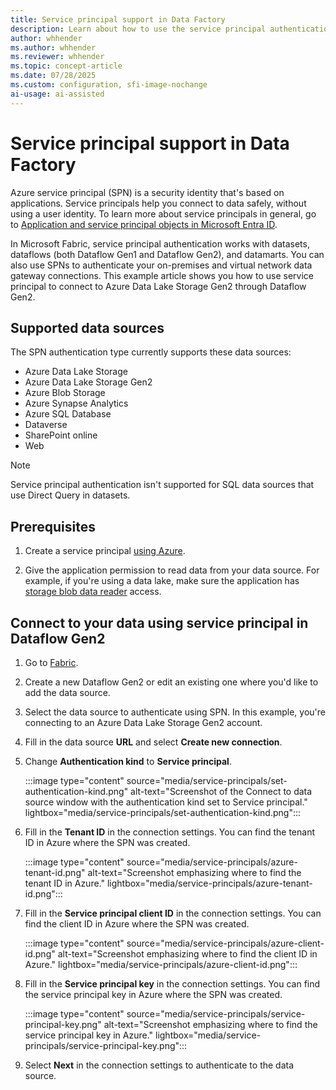 ```yaml
---
title: Service principal support in Data Factory
description: Learn about how to use the service principal authentication type to access your data sources.
author: whhender
ms.author: whhender
ms.reviewer: whhender
ms.topic: concept-article
ms.date: 07/28/2025
ms.custom: configuration, sfi-image-nochange
ai-usage: ai-assisted
---
```


# Service principal support in Data Factory

Azure service principal (SPN) is a security identity that's based on applications. Service principals help you connect to data safely, without using a user identity. To learn more about service principals in general, go to [Application and service principal objects in Microsoft Entra ID](/entra/identity-platform/app-objects-and-service-principals).

In Microsoft Fabric, service principal authentication works with datasets, dataflows (both Dataflow Gen1 and Dataflow Gen2), and datamarts. You can also use SPNs to authenticate your on-premises and virtual network data gateway connections. This example article shows you how to use service principal to connect to Azure Data Lake Storage Gen2 through Dataflow Gen2.  

## Supported data sources

The SPN authentication type currently supports these data sources:

* Azure Data Lake Storage
* Azure Data Lake Storage Gen2
* Azure Blob Storage
* Azure Synapse Analytics
* Azure SQL Database
* Dataverse
* SharePoint online
* Web

> [!NOTE]
>
> Service principal authentication isn't supported for SQL data sources that use Direct Query in datasets.

## Prerequisites

1. Create a service principal [using Azure](/entra/identity-platform/howto-create-service-principal-portal).

1. Give the application permission to read data from your data source. For example, if you're using a data lake, make sure the application has [storage blob data reader](/azure/role-based-access-control/built-in-roles#storage-blob-data-reader) access.

## Connect to your data using service principal in Dataflow Gen2

1. Go to [Fabric](https://app.fabric.microsoft.com/?pbi_source=learn-data-factory-service-principals).

1. Create a new Dataflow Gen2 or edit an existing one where you'd like to add the data source.

1. Select the data source to authenticate using SPN. In this example, you're connecting to an Azure Data Lake Storage Gen2 account.

1. Fill in the data source **URL** and select **Create new connection**.

1. Change **Authentication kind** to **Service principal**.

   :::image type="content" source="media/service-principals/set-authentication-kind.png" alt-text="Screenshot of the Connect to data source window with the authentication kind set to Service principal." lightbox="media/service-principals/set-authentication-kind.png":::

1. Fill in the **Tenant ID** in the connection settings. You can find the tenant ID in Azure where the SPN was created.

   :::image type="content" source="media/service-principals/azure-tenant-id.png" alt-text="Screenshot emphasizing where to find the tenant ID in Azure." lightbox="media/service-principals/azure-tenant-id.png":::

1. Fill in the **Service principal client ID** in the connection settings. You can find the client ID in Azure where the SPN was created.

   :::image type="content" source="media/service-principals/azure-client-id.png" alt-text="Screenshot emphasizing where to find the client ID in Azure." lightbox="media/service-principals/azure-client-id.png":::

1. Fill in the **Service principal key** in the connection settings. You can find the service principal key in Azure where the SPN was created.

   :::image type="content" source="media/service-principals/service-principal-key.png" alt-text="Screenshot emphasizing where to find the service principal key in Azure." lightbox="media/service-principals/service-principal-key.png":::

1. Select **Next** in the connection settings to authenticate to the data source.
